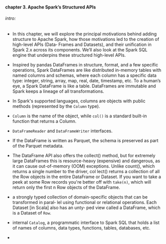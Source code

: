 #### chapter 3. Apache Spark’s Structured APIs

###### intro:
- In this chapter, we will explore the principal motivations behind adding structure to
Apache Spark, how those motivations led to the creation of high-level APIs (Data‐
Frames and Datasets), and their unification in Spark 2.x across its components. We’ll
also look at the Spark SQL engine that underpins these structured high-level APIs.

- Inspired by pandas DataFrames in structure, format, and a few specific operations,
Spark DataFrames are like distributed in-memory tables with named columns and
schemas, where each column has a specific data type: integer, string, array, map, real,
date, timestamp, etc. To a human’s eye, a Spark DataFrame is like a table. DataFrames are
immutable and Spark keeps a lineage of all transformations. 

- In Spark's supported languages, columns are objects with public methods (represented by the
`Column` type).

- `Column` is the name of the object, while `col()` is a standard built-in function that returns a Column.

- `DataFrameReader` and `DataFrameWriter` interfaces.

- If the DataFrame is written as Parquet, the
schema is preserved as part of the Parquet metadata. 

- The DataFrame API also offers the collect() method, but for
extremely large DataFrames this is resource-heavy (expensive) and
dangerous, as it can cause out-of-memory (OOM) exceptions.
Unlike count(), which returns a single number to the driver, col
lect() returns a collection of all the Row objects in the entire DataFrame 
or Dataset. If you want to take a peek at some Row records
you're better off with `take(n)`, which will return only the first n
Row objects of the DataFrame.

- a strongly typed collection of domain-specific objects that can be transformed in paral‐
lel using functional or relational operations. Each Dataset [in Scala] also has an unty‐
ped view called a DataFrame, which is a Dataset of `Row`.

- internal `Catalog`, a programmatic interface to Spark SQL that holds
a list of names of columns, data types, functions, tables, databases, etc.

- 